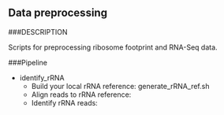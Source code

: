 Data preprocessing
----------

###DESCRIPTION

Scripts for preprocessing ribosome footprint and RNA-Seq data.

###Pipeline

* identify_rRNA
  * Build your local rRNA reference:
        generate_rRNA_ref.sh
  * Align reads to rRNA reference:
  * Identify rRNA reads:


